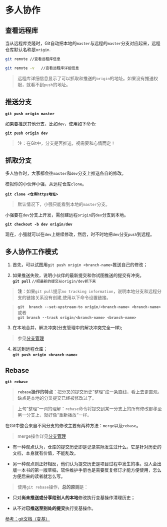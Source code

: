 # 多人协作
## 查看远程库
当从远程库克隆时，Git自动把本地的`master`与远程的`master`分支对应起来，远程仓库默认名称是`origin`.
```bash
git remote //查看远程库信息

git remote -v   //查看远程库详细信息
```
> 远程库详细信息显示了可以抓取和推送的`origin`的地址。如果没有推送权限，就看不到`push`的地址。

## 推送分支
**`git push origin master`**

如果要推送其他分支，比如`dev`，使用如下命令:

**`git push origin dev`**
> 注：在Git中，分支是否推送，视需要和心情而定！

## 抓取分支
多人协作时，大家都会往`master`和`dev`分支上推送各自的修改。

模拟你的小伙伴小强，从远程仓库`clone`。

**`git clone <仓库https地址>`**
> 默认情况下，小强只能看到本地的`master`分支。

小强要在`dev`分支上开发，需创建远程`origin`的`dev`分支到本地。

**`git checkout -b dev origin/dev`**

现在，小强就可以在`dev`上继续修改，然后，时不时地把`dev`分支`push`到远程。
## 多人协作工作模式
1. 首先，可以试图用`git push origin <branch-name>`推送自己的修改；

2. 如果推送失败，说明小伙伴的最新提交和你试图推送的提交有冲突。  
**`git pull`**    `//把最新的提交从origin/dev抓下来`

> **注**：如果`git pull`提示`no tracking information`，说明本地分支和远程分支的链接关系没有创建,使用以下命令设置链接。 
 
> **`git  branch --set-upstream-to origin/<branch-name> <branch-name>`**  
或者  
**`git branch --track origin/<branch-name> <branch-name>`**
3. 在本地合并，解决冲突(分支管理中的解决冲突完全一样);
> 参见[分支管理](./4.Branch_management.md)

4. 推送到远程仓库；  
**`git push origin <branch-name>`**
## Rebase
**`git rebase`**  

> **`rebase`操作的特点**：把分叉的提交历史“整理”成一条直线，看上去更直观。缺点是本地的分叉提交已经被修改过了。

> 上句“整理”一词的理解：`rebase`命令将提交到某一分支上的所有修改都移至另一分支上，就好像“重新播放“一样。

在Git中整合来自不同分支的修改主要有两种方法：`merge`以及`rebase`。
> merge操作详见[分支管理](./4.Branch_management.md)  

+ 有一种观点认为，仓库的提交历史即是记录实际发生过什么。它是针对历史的文档，本身就有价值，不能乱改。
  
+ 另一种观点则正好相反，他们认为提交历史是项目过程中发生的事。没人会出版一本书的第一版草稿，软件维护手册也是需要反复修订才能方便使用，怎么方便后来的读者就怎么写。

> 使用`git rebase`操作，**总的原则**是：

+ 只对**尚未推送或分享给别人的本地**修改执行变基操作清理历史；

+ 从不对**已推送至别处的提交**执行变基操作。

[参考：git文档（变基）](https://git-scm.com/book/zh/v2/Git-%E5%88%86%E6%94%AF-%E5%8F%98%E5%9F%BA)
